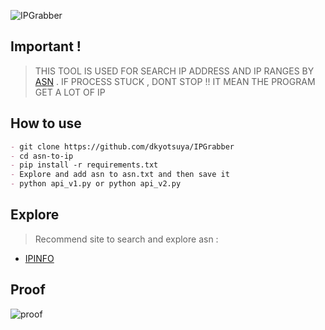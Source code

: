 ![IPGrabber](https://socialify.git.ci/dkyotsuya/IPGrabber/image?description=1&font=KoHo&forks=1&issues=1&language=1&name=1&owner=1&pattern=Circuit%20Board&pulls=1&stargazers=1&theme=Dark)

## Important !

> THIS TOOL IS USED FOR SEARCH IP ADDRESS AND IP RANGES BY [ASN](https://www.iplocation.net/asn) .
> IF PROCESS STUCK , DONT STOP !! IT MEAN THE PROGRAM GET A LOT OF IP

## How to use

```markdown
- git clone https://github.com/dkyotsuya/IPGrabber
- cd asn-to-ip
- pip install -r requirements.txt
- Explore and add asn to asn.txt and then save it
- python api_v1.py or python api_v2.py
```

## Explore

> Recommend site to search and explore asn :

* [IPINFO](https://ipinfo.io/countries)

## Proof

![proof](https://user-images.githubusercontent.com/114583810/192851993-4bb1d1ce-4212-4cee-a2c1-04d7342e1611.PNG)
